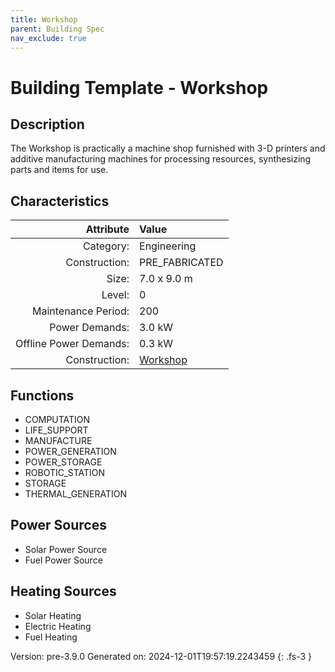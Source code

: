 ```yaml
---
title: Workshop
parent: Building Spec
nav_exclude: true
---
```

# Building Template - Workshop

## Description
The Workshop is practically a machine shop furnished with 3-D printers and additive manufacturing machines for processing resources, synthesizing parts and items for use.

## Characteristics

| Attribute      | Value |
|--------:|:------|
|Category:|Engineering|
|Construction:|PRE_FABRICATED|
|Size:|7.0 x 9.0 m|
|Level:|0|
|Maintenance Period:|200|
|Power Demands:|3.0 kW|
|Offline Power Demands:|0.3 kW|
|Construction:|[Workshop](../construction/workshop.html)|

## Functions
      
- COMPUTATION
- LIFE_SUPPORT
- MANUFACTURE
- POWER_GENERATION
- POWER_STORAGE
- ROBOTIC_STATION
- STORAGE
- THERMAL_GENERATION


## Power Sources
      
- Solar Power Source
- Fuel Power Source

## Heating Sources

- Solar Heating
- Electric Heating
- Fuel Heating

Version: pre-3.9.0 Generated on: 2024-12-01T19:57:19.2243459
{: .fs-3 }